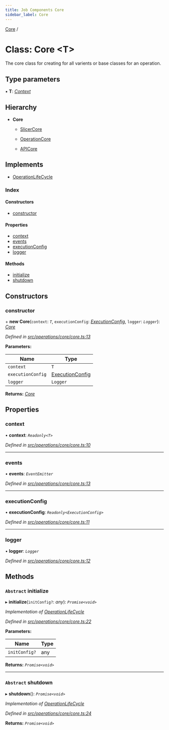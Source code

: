 ```yaml
---
title: Job Components Core
sidebar_label: Core
---
```


[Core](core.md) /

# Class: Core <**T**>

The core class for creating for all varients or base classes for an operation.

## Type parameters

▪ **T**: *[Context](../interfaces/context.md)*

## Hierarchy

* **Core**

  * [SlicerCore](slicercore.md)

  * [OperationCore](operationcore.md)

  * [APICore](apicore.md)

## Implements

* [OperationLifeCycle](../interfaces/operationlifecycle.md)

### Index

#### Constructors

* [constructor](core.md#constructor)

#### Properties

* [context](core.md#context)
* [events](core.md#events)
* [executionConfig](core.md#executionconfig)
* [logger](core.md#logger)

#### Methods

* [initialize](core.md#abstract-initialize)
* [shutdown](core.md#abstract-shutdown)

## Constructors

###  constructor

\+ **new Core**(`context`: *`T`*, `executionConfig`: *[ExecutionConfig](../interfaces/executionconfig.md)*, `logger`: *`Logger`*): *[Core](core.md)*

*Defined in [src/operations/core/core.ts:13](https://github.com/terascope/teraslice/tree/5f4f0ae4e2e522131e7b050bf1df57afbaf8e1c9/packages/job-components/src/operations/core/core.ts#L13)*

**Parameters:**

Name | Type |
------ | ------ |
`context` | `T` |
`executionConfig` | [ExecutionConfig](../interfaces/executionconfig.md) |
`logger` | `Logger` |

**Returns:** *[Core](core.md)*

## Properties

###  context

• **context**: *`Readonly<T>`*

*Defined in [src/operations/core/core.ts:10](https://github.com/terascope/teraslice/tree/5f4f0ae4e2e522131e7b050bf1df57afbaf8e1c9/packages/job-components/src/operations/core/core.ts#L10)*

___

###  events

• **events**: *`EventEmitter`*

*Defined in [src/operations/core/core.ts:13](https://github.com/terascope/teraslice/tree/5f4f0ae4e2e522131e7b050bf1df57afbaf8e1c9/packages/job-components/src/operations/core/core.ts#L13)*

___

###  executionConfig

• **executionConfig**: *`Readonly<ExecutionConfig>`*

*Defined in [src/operations/core/core.ts:11](https://github.com/terascope/teraslice/tree/5f4f0ae4e2e522131e7b050bf1df57afbaf8e1c9/packages/job-components/src/operations/core/core.ts#L11)*

___

###  logger

• **logger**: *`Logger`*

*Defined in [src/operations/core/core.ts:12](https://github.com/terascope/teraslice/tree/5f4f0ae4e2e522131e7b050bf1df57afbaf8e1c9/packages/job-components/src/operations/core/core.ts#L12)*

## Methods

### `Abstract` initialize

▸ **initialize**(`initConfig?`: *any*): *`Promise<void>`*

*Implementation of [OperationLifeCycle](../interfaces/operationlifecycle.md)*

*Defined in [src/operations/core/core.ts:22](https://github.com/terascope/teraslice/tree/5f4f0ae4e2e522131e7b050bf1df57afbaf8e1c9/packages/job-components/src/operations/core/core.ts#L22)*

**Parameters:**

Name | Type |
------ | ------ |
`initConfig?` | any |

**Returns:** *`Promise<void>`*

___

### `Abstract` shutdown

▸ **shutdown**(): *`Promise<void>`*

*Implementation of [OperationLifeCycle](../interfaces/operationlifecycle.md)*

*Defined in [src/operations/core/core.ts:24](https://github.com/terascope/teraslice/tree/5f4f0ae4e2e522131e7b050bf1df57afbaf8e1c9/packages/job-components/src/operations/core/core.ts#L24)*

**Returns:** *`Promise<void>`*
